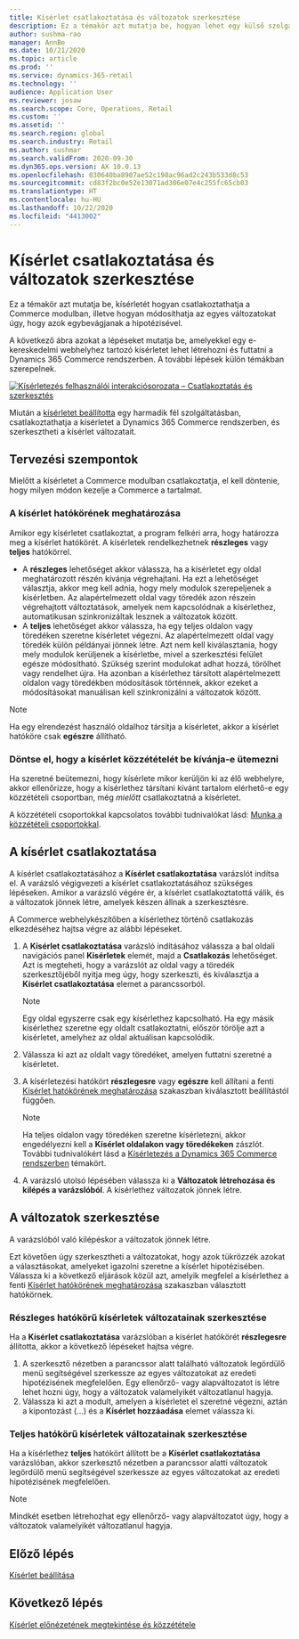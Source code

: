 ```yaml
---
title: Kísérlet csatlakoztatása és változatok szerkesztése
description: Ez a témakör azt mutatja be, hogyan lehet egy külső szolgáltatásból származó kísérletet csatlakoztatni a Dynamics 365 Commerce rendszerhez, illetve hogyan lehet szerkeszteni a kísérlet változatait.
author: sushma-rao
manager: AnnBe
ms.date: 10/21/2020
ms.topic: article
ms.prod: ''
ms.service: dynamics-365-retail
ms.technology: ''
audience: Application User
ms.reviewer: josaw
ms.search.scope: Core, Operations, Retail
ms.custom: ''
ms.assetid: ''
ms.search.region: global
ms.search.industry: Retail
ms.author: sushmar
ms.search.validFrom: 2020-09-30
ms.dyn365.ops.version: AX 10.0.13
ms.openlocfilehash: 030640ba8907ae52c198ac96ad2c243b533d8c53
ms.sourcegitcommit: cd83f2bc0e52e13071ad306e07e4c255fc65cb03
ms.translationtype: HT
ms.contentlocale: hu-HU
ms.lasthandoff: 10/22/2020
ms.locfileid: "4413002"
---
```

# <a name="connect-an-experiment-and-edit-variations"></a>Kísérlet csatlakoztatása és változatok szerkesztése

Ez a témakör azt mutatja be, kísérletét hogyan csatlakoztathatja a Commerce modulban, illetve hogyan módosíthatja az egyes változatokat úgy, hogy azok egybevágjanak a hipotézisével. 

A következő ábra azokat a lépéseket mutatja be, amelyekkel egy e-kereskedelmi webhelyhez tartozó kísérletet lehet létrehozni és futtatni a Dynamics 365 Commerce rendszerben. A további lépések külön témákban szerepelnek.

[![Kísérletezés felhasználói interakciósorozata – Csatlakoztatás és szerkesztés](./media/experimentation_connect_edit.svg) ](./media/experimentation_connect_edit.svg#lightbox)

Miután a [kísérletet beállította](experimentation-setup.md) egy harmadik fél szolgáltatásban, csatlakoztathatja a kísérletet a Dynamics 365 Commerce rendszerben, és szerkesztheti a kísérlet változatait.

## <a name="planning-considerations"></a>Tervezési szempontok

Mielőtt a kísérletet a Commerce modulban csatlakoztatja, el kell döntenie, hogy milyen módon kezelje a Commerce a tartalmat.

### <a name="determine-the-scope-of-your-experiment"></a>A kísérlet hatókörének meghatározása
Amikor egy kísérletet csatlakoztat, a program felkéri arra, hogy határozza meg a kísérlet hatókörét. A kísérletek rendelkezhetnek **részleges** vagy **teljes** hatókörrel.
- A **részleges** lehetőséget akkor válassza, ha a kísérletet egy oldal meghatározott részén kívánja végrehajtani. Ha ezt a lehetőséget választja, akkor meg kell adnia, hogy mely modulok szerepeljenek a kísérletben. Az alapértelmezett oldal vagy töredék azon részein végrehajtott változtatások, amelyek nem kapcsolódnak a kísérlethez, automatikusan szinkronizáltak lesznek a változatok között.
- A **teljes** lehetőséget akkor válassza, ha egy teljes oldalon vagy töredéken szeretne kísérletet végezni. Az alapértelmezett oldal vagy töredék külön példányai jönnek létre. Azt nem kell kiválasztania, hogy mely modulok kerüljenek a kísérletbe, mivel a szerkesztési felület egésze módosítható. Szükség szerint modulokat adhat hozzá, törölhet vagy rendelhet újra. Ha azonban a kísérlethez társított alapértelmezett oldalon vagy töredékben módosítások történnek, akkor ezeket a módosításokat manuálisan kell szinkronizálni a változatok között.

<!-- not to editors, we're adding an image here to illustrate the difference. it will help.) -->

> [!NOTE]
> Ha egy elrendezést használó oldalhoz társítja a kísérletet, akkor a kísérlet hatóköre csak **egészre** állítható.

### <a name="decide-if-you-want-to-schedule-when-your-experiment-is-published"></a>Döntse el, hogy a kísérlet közzétételét be kívánja-e ütemezni
Ha szeretné beütemezni, hogy kísérlete mikor kerüljön ki az élő webhelyre, akkor ellenőrizze, hogy a kísérlethez társítani kívánt tartalom elérhető-e egy közzétételi csoportban, még *mielőtt* csatlakoztatná a kísérletet. 

A közzétételi csoportokkal kapcsolatos további tudnivalókat lásd: [Munka a közzétételi csoportokkal](publish-groups.md).


## <a name="connect-your-experiment"></a>A kísérlet csatlakoztatása
A kísérlet csatlakoztatásához a **Kísérlet csatlakoztatása** varázslót indítsa el. A varázsló végigvezeti a kísérlet csatlakoztatásához szükséges lépéseken. Amikor a varázsló végére ér, a kísérlet csatlakoztatottá válik, és a változatok jönnek létre, amelyek készen állnak a szerkesztésre.

A Commerce webhelykészítőben a kísérlethez történő csatlakozás elkezdéséhez hajtsa végre az alábbi lépéseket.

1. A **Kísérlet csatlakoztatása** varázsló indításához válassza a bal oldali navigációs panel **Kísérletek** elemét, majd a **Csatlakozás** lehetőséget. Azt is megteheti, hogy a varázslót az oldal vagy a töredék szerkesztőjéből nyitja meg úgy, hogy szerkeszti, és kiválasztja a **Kísérlet csatlakoztatása** elemet a parancssorból.

    > [!NOTE]
    > Egy oldal egyszerre csak egy kísérlethez kapcsolható. Ha egy másik kísérlethez szeretne egy oldalt csatlakoztatni, először törölje azt a kísérletet, amelyhez az oldal aktuálisan kapcsolódik.

1. Válassza ki azt az oldalt vagy töredéket, amelyen futtatni szeretné a kísérletet.
1. A kísérletezési hatókört **részlegesre** vagy **egészre** kell állítani a fenti [Kísérlet hatókörének meghatározása](#determine-the-scope-of-your-experiment) szakaszban kiválasztott beállítástól függően.
    > [!NOTE]
    > Ha teljes oldalon vagy töredéken szeretne kísérletezni, akkor engedélyezni kell a **Kísérlet oldalakon vagy töredékeken** zászlót. További tudnivalókért lásd a [Kísérletezés a Dynamics 365 Commerce rendszerben](experimentation-overview.md) témakört.
    
1. A varázsló utolsó lépésében válassza ki a **Változatok létrehozása és kilépés a varázslóból**. A kísérlethez változatok jönnek létre. 

## <a name="edit-your-variations"></a>A változatok szerkesztése
A varázslóból való kilépéskor a változatok jönnek létre. 

Ezt követően úgy szerkesztheti a változatokat, hogy azok tükrözzék azokat a választásokat, amelyeket igazolni szeretne a kísérlet hipotézisében. Válassza ki a következő eljárások közül azt, amelyik megfelel a kísérlethez a fenti [Kísérlet hatókörének meghatározása](#determine-the-scope-of-your-experiment) szakaszban választott hatókörnek.

### <a name="edit-variations-for-experiments-with-partial-scope"></a>Részleges hatókörű kísérletek változatainak szerkesztése
Ha a **Kísérlet csatlakoztatása** varázslóban a kísérlet hatókörét **részlegesre** állította, akkor a következő lépéseket hajtsa végre.

1. A szerkesztő nézetben a parancssor alatt található változatok legördülő menü segítségével szerkessze az egyes változatokat az eredeti hipotézisének megfelelően. Egy ellenőrző- vagy alapváltozatot is létre lehet hozni úgy, hogy a változatok valamelyikét változatlanul hagyja.
1. Válassza ki azt a modult, amelyen a kísérletet el szeretné végezni, aztán a kipontozást (...) és a **Kísérlet hozzáadása** elemet válassza ki.

### <a name="edit-variations-for-experiments-with-entire-scope"></a>Teljes hatókörű kísérletek változatainak szerkesztése
Ha a kísérlethez **teljes** hatókört állított be a **Kísérlet csatlakoztatása** varázslóban, akkor szerkesztő nézetben a parancssor alatti változatok legördülő menü segítségével szerkessze az egyes változatokat az eredeti hipotézisének megfelelően. 

> [!NOTE]
> Mindkét esetben létrehozhat egy ellenőrző- vagy alapváltozatot úgy, hogy a változatok valamelyikét változatlanul hagyja.

## <a name="previous-step"></a>Előző lépés
[Kísérlet beállítása](experimentation-setup.md) 


## <a name="next-step"></a>Következő lépés
[Kísérlet előnézetének megtekintése és közzététele](experimentation-preview-publish.md)
